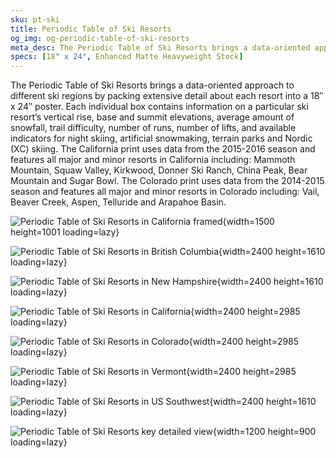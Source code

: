 ```yaml
---
sku: pt-ski
title: Periodic Table of Ski Resorts
og_img: og-periodic-table-of-ski-resorts
meta_desc: The Periodic Table of Ski Resorts brings a data-oriented approach to different ski regions by packing extensive detail about each resort into a 18&#8243; x 24&#8243; poster.
specs: [18" x 24", Enhanced Matte Heavyweight Stock]
---
```

The Periodic Table of Ski Resorts brings a data-oriented approach to different ski regions by packing extensive detail about each resort into a 18&#8243; x 24&#8243; poster. Each individual box contains information on a particular ski resort’s vertical rise, base and summit elevations, average amount of snowfall, trail difficulty, number of runs, number of lifts, and available indicators for night skiing, artificial snowmaking, terrain parks and Nordic (XC) skiing. The California print uses data from the 2015-2016 season and features all major and minor resorts in California including: Mammoth Mountain, Squaw Valley, Kirkwood, Donner Ski Ranch, China Peak, Bear Mountain and Sugar Bowl.  The Colorado print uses data from the 2014-2015 season and features all major and minor resorts in Colorado including: Vail, Beaver Creek, Aspen, Telluride and Arapahoe Basin.

![Periodic Table of Ski Resorts in California framed](https://res.cloudinary.com/withbrio/f_auto/periodic-table-of-ski-resorts){width=1500 height=1001 loading=lazy}

![Periodic Table of Ski Resorts in British Columbia](https://res.cloudinary.com/withbrio/f_auto/periodic-table-of-ski-resorts-1){width=2400 height=1610 loading=lazy}

![Periodic Table of Ski Resorts in New Hampshire](https://res.cloudinary.com/withbrio/f_auto/periodic-table-of-ski-resorts-2){width=2400 height=1610 loading=lazy}

![Periodic Table of Ski Resorts in California](https://res.cloudinary.com/withbrio/f_auto/periodic-table-of-ski-resorts-3){width=2400 height=2985 loading=lazy}

![Periodic Table of Ski Resorts in Colorado](https://res.cloudinary.com/withbrio/f_auto/periodic-table-of-ski-resorts-4){width=2400 height=2985 loading=lazy}

![Periodic Table of Ski Resorts in Vermont](https://res.cloudinary.com/withbrio/f_auto/periodic-table-of-ski-resorts-5){width=2400 height=2985 loading=lazy}

![Periodic Table of Ski Resorts in US Southwest](https://res.cloudinary.com/withbrio/f_auto/periodic-table-of-ski-resorts-6){width=2400 height=1610 loading=lazy}

![Periodic Table of Ski Resorts key detailed view](https://res.cloudinary.com/withbrio/f_auto/periodic-table-of-ski-resorts-7){width=1200 height=900 loading=lazy}